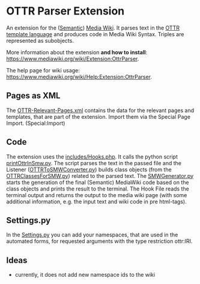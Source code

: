 # OTTR Parser Extension

An extension for the ([Semantic](https://www.semantic-mediawiki.org/wiki/Semantic_MediaWiki)) [Media Wiki](https://www.mediawiki.org/wiki/MediaWiki). It parses text in the [OTTR template language](https://ottr.xyz/) and produces code in Media Wiki Syntax. Triples are represented as subobjects.

More information about the extension **and how to install**: https://www.mediawiki.org/wiki/Extension:OttrParser.

The help page for wiki usage: https://www.mediawiki.org/wiki/Help:Extension:OttrParser.

## Pages as XML
The [OTTR-Relevant-Pages.xml](OTTR-Relevant-Pages.xml) contains the data for the relevant pages and templates, that are part of the extension. Import them via the Special Page Import. (Special:Import)

## Code
The extension uses the [includes/Hooks.php](includes/Hooks.php). It calls the python script [printOttrInSmw.py](includes/OttrToSmwPython/printOttrInSmw.py). 
The script parses the text in the passed file and the Listener ([OTTRToSMWConverter.py](includes/OttrToSmwPython/OTTRToSMWConverter.py)) builds class objects (from the [OTTRClassesForSMW.py](includes/OttrToSmwPython/OTTRClassesForSMW.py)) related to the parsed text. 
The [SMWGenerator.py](includes/OttrToSmwPython/SMWGenerator.py) starts the generation of the final (Semantic) MediaWiki code based on the class objects and prints the result to the terminal. 
The Hook File reads the terminal output and returns the output to the media wiki page (with some additional information, e.g. the input text and wiki code in pre html-tags).

## Settings.py
In the [Settings.py](Settings.py) you can add your namespaces, that are used in the automated forms, for requested arguments with the type restriction ottr:IRI.

## Ideas
* currently, it does not add new namespace ids to the wiki




